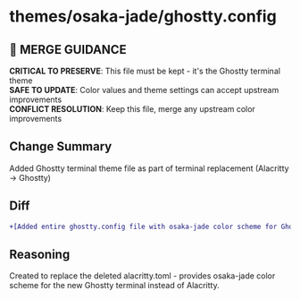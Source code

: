 # themes/osaka-jade/ghostty.config

## 🚨 MERGE GUIDANCE
**CRITICAL TO PRESERVE**: This file must be kept - it's the Ghostty terminal theme  
**SAFE TO UPDATE**: Color values and theme settings can accept upstream improvements  
**CONFLICT RESOLUTION**: Keep this file, merge any upstream color improvements

## Change Summary
Added Ghostty terminal theme file as part of terminal replacement (Alacritty → Ghostty)

## Diff
```diff
+[Added entire ghostty.config file with osaka-jade color scheme for Ghostty terminal]
```

## Reasoning
Created to replace the deleted alacritty.toml - provides osaka-jade color scheme for the new Ghostty terminal instead of Alacritty.
